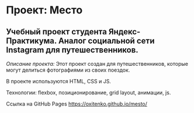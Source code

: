 # Проект: Место

## Учебный проект студента Яндекс-Практикума. Аналог социальной сети Instagram для путешественников.

_Описание проекта:_ Этот проект создан для путешественников, которые могут делиться фотографиями из своих поездок.

В проекте используются HTML, CSS и JS.

Технологии: flexbox, позиционирование, grid layout, анимации, js.

Ссылка на GitHub Pages https://oxitenko.github.io/mesto/
